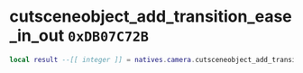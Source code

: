 # cutsceneobject_add_transition_ease_in_out `0xDB07C72B`

```lua
local result --[[ integer ]] = natives.camera.cutsceneobject_add_transition_ease_in_out(_unk0 --[[ integer ]], _unk1 --[[ integer ]], _unk2 --[[ integer ]], _unk3 --[[ integer ]], _unk4 --[[ integer ]], _unk5 --[[ integer ]])
```